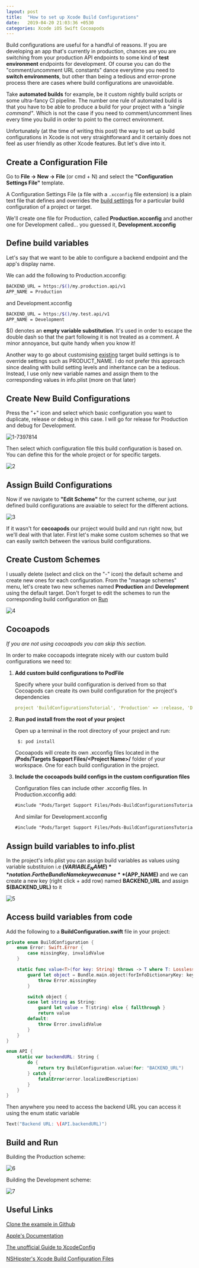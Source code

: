 ```yaml
---
layout: post
title:  "How to set up Xcode Build Configurations"
date:   2019-04-20 21:03:36 +0530
categories: Xcode iOS Swift Cocoapods
---
```


Build configurations are useful for a handful of reasons. If you are developing an app that's currently in production, chances are you are switching from your production API endpoints to some kind of **test environment** endpoints for development. Of course you can do the "comment/uncomment URL constants" dance everytime you need to **switch environments**, but other than being a tedious and error-prone process there are cases where build configurations are unavoidable. 

Take **automated builds** for example, be it custom nightly build scripts or some ultra-fancy CI pipeline. The number one rule of automated build is that you have to be able to produce a build for your project with a *"single command"*. Which is not the case if you need to comment/uncomment lines every time you build in order to point to the correct environment.

Unfortunately (at the time of writing this post) the way to set up build configurations in Xcode is not very straightforward and it certainly does not feel as user friendly as other Xcode features. But let's dive into it.

## Create a Configuration File

Go to **File -> New -> File** (or cmd + N) and select the **"Configuration Settings File"** template.

A Configuration Settings File (a file with a `.xcconfig` file extension) is a plain text file that defines and overrides the [build settings](https://help.apple.com/xcode/mac/11.4/#/dev382dac089) for a particular build configuration of a project or target.

We'll create one file for Production, called **Production.xcconfig** and another one for Development called... you guessed it, **Development.xcconfig**

## Define **build variables**

Let's say that we want to be able to configure a backend endpoint and the app's display name.

We can add the following to Production.xcconfig:

```bash
BACKEND_URL = https:/$()/my.production.api/v1
APP_NAME = Production
```

and Development.xcconfig

```bash
BACKEND_URL = https:/$()/my.test.api/v1
APP_NAME = Development
```

$() denotes an **empty variable substitution**. It's used in order to escape the double dash so that the part following it is not treated as a comment. A minor annoyance, but quite handy when you know it!

Another way to go about customising <u>existing</u> target build settings is to override settings such as PRODUCT_NAME. I do not prefer this approach since dealing with build setting levels and inheritance can be a tedious. Instead, I use only new variable names and assign them to the corresponding values in info.plist (more on that later)

## Create New Build Configurations

Press the "+" icon and select which basic configuration you want to duplicate, release or debug in this case. I will go for release for Production and debug for Development.

![1-7397814](/assets/images/2019-14-20-iOS-build-schemes.assets/1-7397814.png)

Then select which configuration file this build configuration is based on. You can define this for the whole project or for specific targets.

![2](/assets/images/2019-14-20-iOS-build-schemes.assets/2.png)

## Assign Build Configurations

Now if we navigate to **"Edit Scheme"** for the current scheme, our just defined build configurations are avaiable to select for the different actions.

![3](/assets/images/2019-14-20-iOS-build-schemes.assets/3.png)

If it wasn't for **cocoapods** our project would build and run right now, but we'll deal with that later. First let's make some custom schemes so that we can easily switch between the various build configurations.

## Create Custom Schemes

I usually delete (select and click on the "-" icon) the default scheme and create new ones for each configuration. From the "manage schemes" menu, let's create two new schemes named **Production** and **Development** using the default target. Don't forget to edit the schemes to run the corresponding build configuration on <u>Run</u>

![4](/assets/images/2019-14-20-iOS-build-schemes.assets/4.png)

## Cocoapods

*If you are not using cocoapods you can skip this section.*

In order to make cocoapods integrate nicely with our custom build configurations we need to:

1. **Add custom build configurations to PodFile**

   Specify where your build configuration is derived from so that Cocoapods can create its own build configuration for the project's dependencies

   ```yaml
   project 'BuildConfigurationsTutorial', 'Production' => :release, 'Development' => :debug
   ```

2. **Run pod install from the root of your project**

   Open up a terminal in the root directory of your project and run:

   ```bash
    $: pod install
   ```

   Cocoapods will create its own .xcconfig files located in the **/Pods/Targets Support Files/\<Project Name>/** folder of your workspace. One for each build configuration in the project.

3. **Include the cocoapods build configs in the custom configuration files**

   Configuration files can include other .xcconfig files. In Production.xcconfig add:

   ```html
   #include "Pods/Target Support Files/Pods-BuildConfigurationsTutorial/Pods-BuildConfigurationsTutorial.production.xcconfig"
   ```

   And similar for Development.xcconfig

   ```html
   #include "Pods/Target Support Files/Pods-BuildConfigurationsTutorial/Pods-BuildConfigurationsTutorial.development.xcconfig"
   ```

## Assign build variables to info.plist

In the project's info.plist you can assign build variables as values using variable substituion i.e **$(VARIABLE_NAME)** notation. For the Bundle Name key we can use **$(APP_NAME)** and we can create a new key (right click + add row) named **BACKEND_URL** and assign **$(BACKEND_URL)** to it

![5](/assets/images/2019-14-20-iOS-build-schemes.assets/5.png)

## Access build variables from code

Add the following to a **BuildConfiguration.swift** file in your project:

```swift
private enum BuildConfiguration {
    enum Error: Swift.Error {
        case missingKey, invalidValue
    }

    static func value<T>(for key: String) throws -> T where T: LosslessStringConvertible {
        guard let object = Bundle.main.object(forInfoDictionaryKey: key) else {
            throw Error.missingKey
        }

        switch object {
        case let string as String:
            guard let value = T(string) else { fallthrough }
            return value
        default:
            throw Error.invalidValue
        }
    }
}

enum API {
    static var backendURL: String {
        do {
            return try BuildConfiguration.value(for: "BACKEND_URL")
        } catch {
            fatalError(error.localizedDescription)
        }
    }
}
```

Then anywhere you need to access the backend URL you can access it using the enum static variable

```swift
Text("Backend URL: \(API.backendURL)")
```

## Build and Run

Building the Production scheme:

![6](/assets/images/2019-14-20-iOS-build-schemes.assets/6.png)

Building the Development scheme:

![7](/assets/images/2019-14-20-iOS-build-schemes.assets/7.png)

## Useful Links

[Clone the example in Github](https://github.com/orjpap/XcodeBuildConfigurationsTutorial)

[Apple's Documentation](https://help.apple.com/xcode/#/dev745c5c974)

[The unofficial Guide to XcodeConfig](https://pewpewthespells.com/blog/xcconfig_guide.html)

[NSHipster's Xcode Build Configuration Files](https://nshipster.com/xcconfig/)
